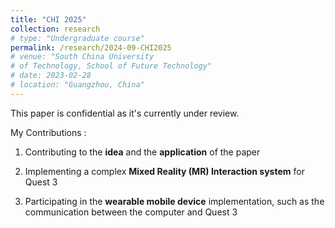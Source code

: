 ```yaml
---
title: "CHI 2025"
collection: research
# type: "Undergraduate course"
permalink: /research/2024-09-CHI2025
# venue: "South China University 
# of Technology, School of Future Technology"
# date: 2023-02-28
# location: "Guangzhou, China"
---
```

This paper is confidential as it's currently under review.

My Contributions :
1.  Contributing to the **idea** and the **application** of the paper

2.  Implementing a complex **Mixed Reality (MR) Interaction system** for Quest 3

3.  Participating in the **wearable mobile device** implementation, such as the communication between the computer and
Quest 3


